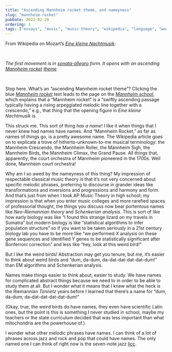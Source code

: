 ```yaml
---
title: "Ascending Mannheim rocket theme, and nameyness"
slug: "mannheim-rocket"
pubDate: 2022-02-20
ordering: 1
tags: ["essays", "music", "music-theory", "wikipedia", "language", "words", "tropes"]
---
```


<span class="small-caps">From Wikipedia</span> on Mozart’s _[Eine kleine Nachtmusik](https://en.wikipedia.org/wiki/Eine_kleine_Nachtmusik)_:

<br />

_The first movement is in [sonata-allegro](https://en.wikipedia.org/wiki/Sonata_form) form. It opens with an ascending [Mannheim rocket](https://en.wikipedia.org/wiki/Mannheim_rocket) [theme](https://en.wikipedia.org/wiki/Theme_(music))_

<br />

Stop here. What’s an “ascending Mannheim rocket theme”? Clicking the blue _[Mannheim rocket](https://en.wikipedia.org/wiki/Mannheim_rocket)_ text leads to the page on the _[Mannheim school](https://en.wikipedia.org/wiki/Mannheim_school)_, which explains that a “Mannheim rocket” is a “swiftly ascending passage typically having a rising arpeggiated melodic line together with a crescendo,” e.g., that thing that the opening figure in _Eine kleine Nachtmusik_ is.

This struck me. This sort of thing _has a name_! I like it when things that I never knew had names have names. And “Mannheim Rocket,” as far as names of things go, is a pretty awesome name. The Wikipedia article goes on to explicate a trove of hitherto-unknown-to-me musical terminology: the Mannheim Crescendo, the Mannheim Roller, the Mannheim Sigh, the Mannheim Birds, the Mannheim Climax, the Grand Pause. All things that, apparently, the court orchestra of Mannheim pioneered in the 1700s. Well done, Mannheim court orchestra!

Why am I so awed by the nameyness of this thing? My impression of respectable classical music theory is that it’s not very concerned about specific melodic phrases, preferring to discourse in grander ideas like transformations and inversions and progressions and harmony and form. And that’s just from when I took AP Music Theory in high school; my impression is that when you enter music colleges and more rarefied spaces of professorial thought, the things you discuss now bear portentous names like _Neo-Riemannian theory_ and _Schenkerian analysis_. This is sort of like how early biology was like “I found this strange lizard on my travels in Sumatra” but modern biology is like “statistical algorithms to infer population structure” so if you want to be taken seriously in a 21st century biology lab you have to be more like “we performed _X_ analysis on these gene sequences and identified _Y_ genes to be statistically significant after Bonferroni correction” and less like “hey, look at this weird bird!”

But I like the weird birds! Abstraction may get you tenure, but me, it’s easier to think about weird birds and “dum, da-dum, da-dat-dat-dat-dat-dum!” than EM algorithms and Schenkerian analysis.

Names make things easier to think about, easier to study. We have names for complicated abstract things because we need to in order to be able to study them at all. But I wonder what it means that I knew what the heck is the Riemannian _Tonnetz_ years before I learned that there’s a name for “dum, da-dum, da-dat-dat-dat-dat-dum!”

(Okay, true, the weird birds do have names, they even have scientific Latin ones, but the point is this is something I never studied in school, maybe my teachers or the state curriculum decided that was less important than what mitochondria are the powerhouse of.)

I wonder what other melodic phrases have names. I can think of a lot of phrases across jazz and rock and pop that could have names. The only named one I can think of right now is the seven-note jazz [licc](https://en.wikipedia.org/wiki/The_Lick).